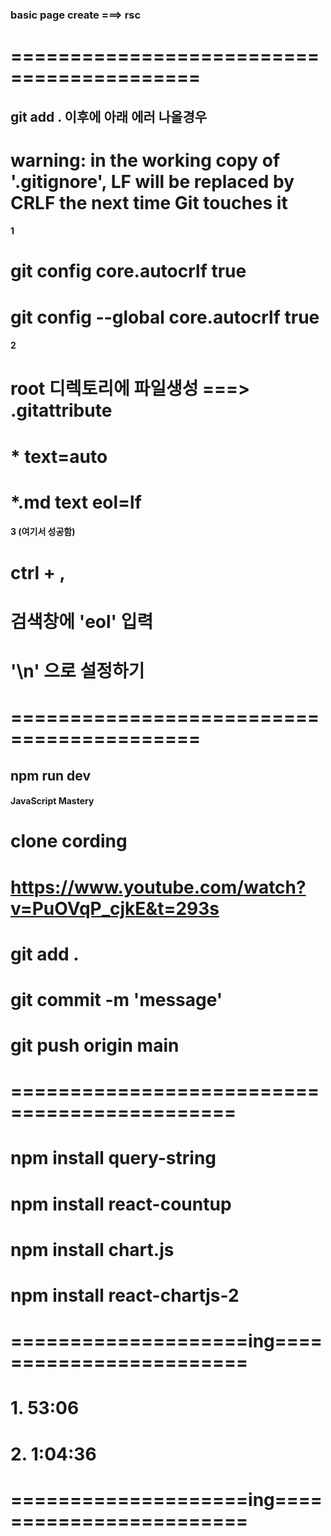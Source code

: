 ### basic page create ===> rsc 

# ==========================================
## git add . 이후에 아래 에러 나올경우 
# warning: in the working copy of '.gitignore', LF will be replaced by CRLF the next time Git touches it

#### 1
# git config core.autocrlf true
# git config --global core.autocrlf true

#### 2
# root 디렉토리에 파일생성 ===> .gitattribute 
# * text=auto
# *.md text eol=lf

#### 3 (여기서 성공함)
# ctrl + ,
# 검색창에 'eol' 입력
# '\n' 으로 설정하기

# ==========================================

## npm run dev

#### JavaScript Mastery
# clone cording
# https://www.youtube.com/watch?v=PuOVqP_cjkE&t=293s


# git add .
# git commit -m 'message'
# git push origin main


# =============================================
# npm install query-string
# npm install react-countup
# npm install chart.js
# npm install react-chartjs-2


# ====================ing========================
# 1. 53:06
# 2. 1:04:36
# ====================ing========================


